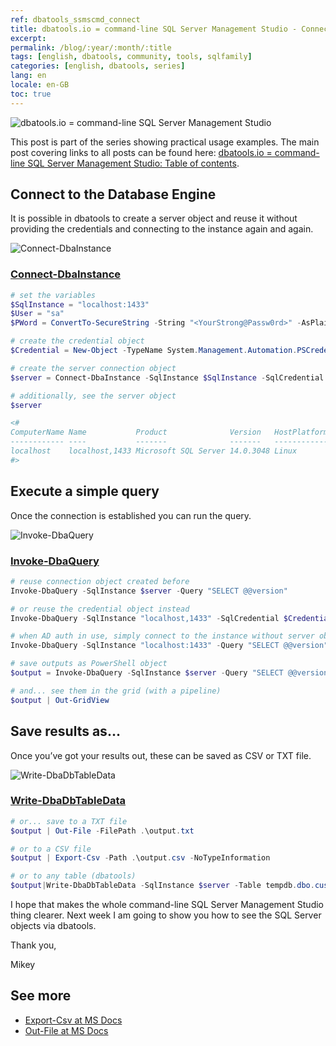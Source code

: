 ```yaml
---
ref: dbatools_ssmscmd_connect
title: dbatools.io = command-line SQL Server Management Studio - Connect, Query and Save
excerpt: 
permalink: /blog/:year/:month/:title
tags: [english, dbatools, community, tools, sqlfamily]
categories: [english, dbatools, series]
lang: en
locale: en-GB
toc: true
---
```


![dbatools.io = command-line SQL Server Management Studio](dbatools_ssmscmd.png)

This post is part of the series showing practical usage examples. The main post covering links to all posts can be found here: [dbatools.io = command-line SQL Server Management Studio: Table of contents](https://www.bronowski.it/blog/2020/06/dbatools-io-command-line-sql-server-management-studio-table-of-contents/).

## Connect to the Database Engine

It is possible in dbatools to create a server object and reuse it without providing the credentials and connecting to the instance again and again.

![Connect-DbaInstance](dbatools_ssmscmd_0101_connect.png)

### [Connect-DbaInstance](https://docs.dbatools.io/#Connect-DbaInstance)

```powershell
# set the variables
$SqlInstance = "localhost:1433"
$User = "sa"
$PWord = ConvertTo-SecureString -String "<YourStrong@Passw0rd>" -AsPlainText -Force

# create the credential object
$Credential = New-Object -TypeName System.Management.Automation.PSCredential -ArgumentList $User, $PWord

# create the server connection object
$server = Connect-DbaInstance -SqlInstance $SqlInstance -SqlCredential $Credential

# additionally, see the server object
$server

<#
ComputerName Name           Product              Version   HostPlatform IsAzure IsClustered ConnectedAs
------------ ----           -------              -------   ------------ ------- ----------- -----------
localhost    localhost,1433 Microsoft SQL Server 14.0.3048 Linux        False   False       sa         
#>
```

## Execute a simple query

Once the connection is established you can run the query.

![Invoke-DbaQuery](dbatools_ssmscmd_0102_execute.png)

### [Invoke-DbaQuery](https://docs.dbatools.io/#Invoke-DbaQuery)

```powershell
# reuse connection object created before
Invoke-DbaQuery -SqlInstance $server -Query "SELECT @@version"

# or reuse the credential object instead
Invoke-DbaQuery -SqlInstance "localhost,1433" -SqlCredential $Credential -Query "SELECT @@version"

# when AD auth in use, simply connect to the instance without server object
Invoke-DbaQuery -SqlInstance "localhost:1433" -Query "SELECT @@version" 

# save outputs as PowerShell object
$output = Invoke-DbaQuery -SqlInstance $server -Query "SELECT @@version"

# and... see them in the grid (with a pipeline)
$output | Out-GridView
```

## Save results as…

Once you’ve got your results out, these can be saved as CSV or TXT file.

![Write-DbaDbTableData](dbatools_ssmscmd_0103_save.png)

### [Write-DbaDbTableData](https://docs.dbatools.io/#Write-DbaDbTableData)

```powershell
# or... save to a TXT file
$output | Out-File -FilePath .\output.txt

# or to a CSV file
$output | Export-Csv -Path .\output.csv -NoTypeInformation

# or to any table (dbatools)
$output|Write-DbaDbTableData -SqlInstance $server -Table tempdb.dbo.customers -AutoCreateTable
```

I hope that makes the whole command-line SQL Server Management Studio thing clearer. Next week I am going to show you how to see the SQL Server objects via dbatools.

Thank you,  

Mikey

## See more

* [Export-Csv at MS Docs](https://docs.microsoft.com/en-us/powershell/module/microsoft.powershell.utility/export-csv)
* [Out-File at MS Docs](https://docs.microsoft.com/en-us/powershell/module/microsoft.powershell.utility/out-file)
